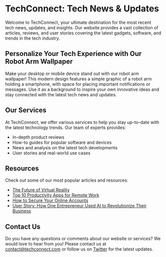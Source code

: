 <!--font:Montserrat-->

# TechConnect: Tech News & Updates

Welcome to TechConnect, your ultimate destination for the most recent tech news, updates, and insights. Our website provides a vast collection of articles, reviews, and user stories covering the latest gadgets, software, and trends in the tech industry.

## Personalize Your Tech Experience with Our Robot Arm Wallpaper

Make your desktop or mobile device stand out with our robot arm wallpaper! This modern design features a simple graphic of a robot arm holding a smartphone, with space for placing important notifications or messages. Use it as a background to inspire your own innovative ideas and stay connected with the latest tech news and updates.

## Our Services

At TechConnect, we offer various services to help you stay up-to-date with the latest technology trends. Our team of experts provides:

- In-depth product reviews
- How-to guides for popular software and devices
- News and analysis on the latest tech developments
- User stories and real-world use cases

## Resources

Check out some of our most popular articles and resources:

- [The Future of Virtual Reality](#)
- [Top 10 Productivity Apps for Remote Work](#)
- [How to Secure Your Online Accounts](#)
- [User Story: How One Entrepreneur Used AI to Revolutionize Their Business](#)

## Contact Us

Do you have any questions or comments about our website or services? We would love to hear from you! Please contact us at [contact@techconnect.com](mailto:contact@techconnect.com) or follow us on [Twitter](#) for the latest updates.

<!--

Write me content for website with wallpaper which alt text is:

"A wallpaper featuring a simple graphic of a robot arm holding a smartphone, with a space for placing important notifications or messages."

The name/title of the page should not be 1:1 copy of the alt text but rather a real content of the website which is using this wallpaper.

- Use markdown format 
- Start with heading
- Heading should be short and concise
- The content should look like a real website 
- The website should not be about the wallpaper, wallpaper is just a related background
- Heading should be contain work "wallpaper" or "background"
- Include real sections like references, contact, user stories, etc. use things relevant to the page purpose.
- Feel free to use structure like headings, bullets, numbering, blockquotes, paragraphs, horizontal lines, etc.
- You can use formatting like bold or _italic_
- You can include UTF-8 emojis
- Links should be only #hash anchors (and you can refer to the document itself)
- Do not include images


---


# TechConnect: Stay Connected with the Latest Tech News and Updates

Welcome to TechConnect, your go-to source for all things tech-related. Our website offers a comprehensive collection of articles, reviews, and insights on the latest gadgets, software, and trends in the tech industry.

## Customize Your Tech Experience with Our Robot Arm Wallpaper

Looking for a way to personalize your desktop or mobile device? Look no further than our robot arm wallpaper! This sleek and modern design features a simple graphic of a robot arm holding a smartphone, with a space for placing important notifications or messages. Use it as a background to inspire your own innovative ideas and stay connected with the latest tech news and updates.

## Our Services

At TechConnect, we offer a wide range of services to help you stay up-to-date with the latest technology trends. Our team of experts provides:

- In-depth product reviews
- How-to guides for popular software and devices
- News and analysis on the latest tech developments
- User stories and real-world use cases

## References

Check out some of our most popular articles and resources:

- [The Future of Virtual Reality](#)
- [Top 10 Productivity Apps for Remote Work](#)
- [How to Secure Your Online Accounts](#)
- [User Story: How One Entrepreneur Used AI to Revolutionize Their Business](#)

## Contact Us

Have a question or comment about our website or services? We'd love to hear from you! Get in touch with us at [contact@techconnect.com](mailto:contact@techconnect.com) or follow us on [Twitter](#) for the latest updates.


---


Heading is too long, rewrite whole content.


---


# TechConnect: Your Source for the Latest Tech News and Updates

Welcome to TechConnect, where you can find all the latest tech news, updates, and insights. Our website offers a comprehensive collection of articles, reviews, and user stories on the latest gadgets, software, and trends in the tech industry.

## Personalize Your Tech Experience with Our Robot Arm Wallpaper

Make your desktop or mobile device stand out with our robot arm wallpaper! This modern design features a simple graphic of a robot arm holding a smartphone, with space for placing important notifications or messages. Use it as a background to inspire your own innovative ideas and stay connected with the latest tech news and updates.

## Our Services

At TechConnect, we offer a range of services to help you stay up-to-date with the latest technology trends. Our team of experts provides:

- In-depth product reviews
- How-to guides for popular software and devices
- News and analysis on the latest tech developments
- User stories and real-world use cases

## Resources

Check out some of our most popular articles and resources:

- [The Future of Virtual Reality](#)
- [Top 10 Productivity Apps for Remote Work](#)
- [How to Secure Your Online Accounts](#)
- [User Story: How One Entrepreneur Used AI to Revolutionize Their Business](#)

## Contact Us

Have a question or comment about our website or services? We'd love to hear from you! Get in touch with us at [contact@techconnect.com](mailto:contact@techconnect.com) or follow us on [Twitter](#) for the latest updates.


---


Heading is too long, rewrite whole content.


---


# TechConnect: Your Source for Latest Tech News and Updates

Welcome to TechConnect, your one-stop destination for the latest tech news, updates, and insights. Our website features a wide range of articles, reviews, and user stories covering the most recent gadgets, software, and trends in the tech industry.

## Personalize Your Tech Experience with Our Robot Arm Wallpaper

Make your desktop or mobile device unique with our robot arm wallpaper! This sleek design showcases a simple graphic of a robot arm holding a smartphone, with space to place important notifications or messages. Use it as a background to inspire your own innovative ideas and stay connected with the latest tech news and updates.

## Our Services

At TechConnect, we offer a variety of services to help you stay up-to-date with the latest technology trends. Our team of experts provides:

- In-depth product reviews
- How-to guides for popular software and devices
- News and analysis on the latest tech developments
- User stories and real-world use cases

## Resources

Check out some of our most popular articles and resources:

- [The Future of Virtual Reality](#)
- [Top 10 Productivity Apps for Remote Work](#)
- [How to Secure Your Online Accounts](#)
- [User Story: How One Entrepreneur Used AI to Revolutionize Their Business](#)

## Contact Us

Do you have any questions or comments about our website or services? We would love to hear from you! Please contact us at [contact@techconnect.com](mailto:contact@techconnect.com) or follow us on [Twitter](#) for the latest updates.


---


Heading is too long, rewrite whole content.


---


# TechConnect: Your Destination for Latest Tech News and Updates

Welcome to TechConnect, your ultimate destination for the most recent tech news, updates, and insights. Our website provides a vast collection of articles, reviews, and user stories covering the latest gadgets, software, and trends in the tech industry.

## Personalize Your Tech Experience with Our Robot Arm Wallpaper

Make your desktop or mobile device stand out with our robot arm wallpaper! This modern design features a simple graphic of a robot arm holding a smartphone, with space for placing important notifications or messages. Use it as a background to inspire your own innovative ideas and stay connected with the latest tech news and updates.

## Our Services

At TechConnect, we offer various services to help you stay up-to-date with the latest technology trends. Our team of experts provides:

- In-depth product reviews
- How-to guides for popular software and devices
- News and analysis on the latest tech developments
- User stories and real-world use cases

## Resources

Check out some of our most popular articles and resources:

- [The Future of Virtual Reality](#)
- [Top 10 Productivity Apps for Remote Work](#)
- [How to Secure Your Online Accounts](#)
- [User Story: How One Entrepreneur Used AI to Revolutionize Their Business](#)

## Contact Us

Do you have any questions or comments about our website or services? We would love to hear from you! Please contact us at [contact@techconnect.com](mailto:contact@techconnect.com) or follow us on [Twitter](#) for the latest updates.


---


Write me a Google font which is best fitting for the website.

Pick from the list:
- Dancing Script
- Futura
- Roboto
- Poppins
- Orbitron
- Open Sans
- Lato
- Alegreya
- Exo 2
- Montserrat
- Great Vibes
- Inter
- Playfair Display
- IBM Plex Sans
- Barlow Condensed
- Lobster
- Raleway


Write just the font name nothing else.


---


I recommend using the "Montserrat" font for your website.

-->
